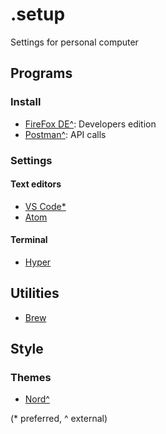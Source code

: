 # .setup
Settings for personal computer

## Programs
### Install
- [FireFox DE^](https://www.mozilla.org/en-US/firefox/developer/): Developers edition
- [Postman^](https://www.getpostman.com/): API calls

### Settings
#### Text editors
- [VS Code*](https://github.com/SeanMcP/.setup/blob/master/vs-code.md)
- [Atom](https://github.com/SeanMcP/.setup/blob/master/atom.md)

#### Terminal
- [Hyper](https://github.com/SeanMcP/.setup/blob/master/hyper.md)

## Utilities
- [Brew](https://github.com/SeanMcP/.setup/blob/master/brew.md)

## Style
### Themes
- [Nord^](https://github.com/arcticicestudio/nord)

(\* preferred, \^ external)
